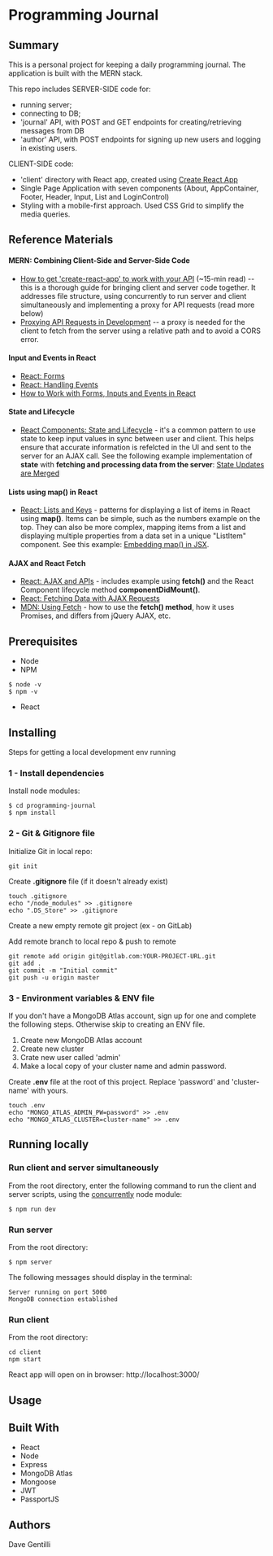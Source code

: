 # Programming Journal

## Summary

This is a personal project for keeping a daily programming journal. The application is built with the MERN stack.

This repo includes SERVER-SIDE code for:

- running server;
- connecting to DB;
- 'journal' API, with POST and GET endpoints for creating/retrieving messages from DB
- 'author' API, with POST endpoints for signing up new users and logging in existing users.

CLIENT-SIDE code:

- 'client' directory with React app, created using [Create React App](https://github.com/facebook/create-react-app)
- Single Page Application with seven components (About, AppContainer, Footer, Header, Input, List and LoginControl)
- Styling with a mobile-first approach. Used CSS Grid to simplify the media queries.

## Reference Materials

#### MERN: Combining Client-Side and Server-Side Code

- [How to get 'create-react-app' to work with your API](https://www.fullstackreact.com/articles/using-create-react-app-with-a-server/) (~15-min read) -- this is a thorough guide for bringing client and server code together. It addresses file structure, using concurrently to run server and client simultaneously and implementing a proxy for API requests (read more below)
- [Proxying API Requests in Development](https://facebook.github.io/create-react-app/docs/proxying-api-requests-in-development) -- a proxy is needed for the client to fetch from the server using a relative path and to avoid a CORS error.

#### Input and Events in React

- [React: Forms](https://reactjs.org/docs/forms.html)
- [React: Handling Events](https://reactjs.org/docs/handling-events.html)
- [How to Work with Forms, Inputs and Events in React](https://medium.com/capital-one-tech/how-to-work-with-forms-inputs-and-events-in-react-c337171b923b)

#### State and Lifecycle

- [React Components: State and Lifecycle](https://reactjs.org/docs/state-and-lifecycle.html) - it's a common pattern to use state to keep input values in sync between user and client. This helps ensure that accurate information is refelcted in the UI and sent to the server for an AJAX call. See the following example implementation of **state** with **fetching and processing data from the server**: [State Updates are Merged](https://reactjs.org/docs/state-and-lifecycle.html#state-updates-are-merged)

#### Lists using map() in React

- [React: Lists and Keys](https://reactjs.org/docs/lists-and-keys.html) - patterns for displaying a list of items in React using **map()**. Items can be simple, such as the numbers example on the top. They can also be more complex, mapping items from a list and displaying multiple properties from a data set in a unique "ListItem" component. See this example: [Embedding map() in JSX](https://reactjs.org/docs/lists-and-keys.html#embedding-map-in-jsx).

#### AJAX and React Fetch

- [React: AJAX and APIs](https://reactjs.org/docs/faq-ajax.html) - includes example using **fetch()** and the React Component lifecycle method **componentDidMount()**.
- [React: Fetching Data with AJAX Requests](https://facebook.github.io/create-react-app/docs/fetching-data-with-ajax-requests)
- [MDN: Using Fetch](https://developer.mozilla.org/en-US/docs/Web/API/Fetch_API/Using_Fetch) - how to use the **fetch() method**, how it uses Promises, and differs from jQuery AJAX, etc.

## Prerequisites

- Node
- NPM

```
$ node -v
$ npm -v
```

- React

## Installing

Steps for getting a local development env running

### 1 - Install dependencies

Install node modules:

```
$ cd programming-journal
$ npm install
```

### 2 - Git & Gitignore file

Initialize Git in local repo:

```
git init
```

Create **.gitignore** file (if it doesn't already exist)

```
touch .gitignore
echo "/node_modules" >> .gitignore
echo ".DS_Store" >> .gitignore
```

Create a new empty remote git project (ex - on GitLab)

Add remote branch to local repo & push to remote

```
git remote add origin git@gitlab.com:YOUR-PROJECT-URL.git
git add .
git commit -m "Initial commit"
git push -u origin master
```

### 3 - Environment variables & ENV file

If you don't have a MongoDB Atlas account, sign up for one and complete the following steps. Otherwise skip to creating an ENV file.

1. Create new MongoDB Atlas account
2. Create new cluster
3. Crate new user called 'admin'
4. Make a local copy of your cluster name and admin password.

Create **.env** file at the root of this project. Replace 'password' and 'cluster-name' with yours.

```
touch .env
echo "MONGO_ATLAS_ADMIN_PW=password" >> .env
echo "MONGO_ATLAS_CLUSTER=cluster-name" >> .env
```

## Running locally

### Run client and server simultaneously

From the root directory, enter the following command to run the client and server scripts, using the [concurrently](https://www.npmjs.com/package/concurrently) node module:

```
$ npm run dev
```

### Run server

From the root directory:

```
$ npm server
```

The following messages should display in the terminal:

```
Server running on port 5000
MongoDB connection established
```

### Run client

From the root directory:

```
cd client
npm start
```

React app will open on in browser: http://localhost:3000/

## Usage

## Built With

- React
- Node
- Express
- MongoDB Atlas
- Mongoose
- JWT
- PassportJS

## Authors

Dave Gentilli
